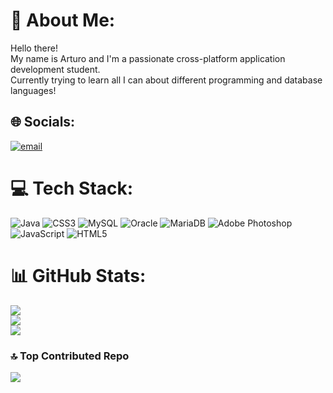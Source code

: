 # 💫 About Me:
Hello there! <br>My name is Arturo and I'm a passionate cross-platform application development  student. <br>Currently trying to learn all I can about different programming and database languages!


## 🌐 Socials:
 [![email](https://img.shields.io/badge/Email-D14836?logo=gmail&logoColor=white)](mailto:a.aguirreponzano@gmail.com ) 

# 💻 Tech Stack:
![Java](https://img.shields.io/badge/java-%23ED8B00.svg?style=for-the-badge&logo=openjdk&logoColor=white) ![CSS3](https://img.shields.io/badge/css3-%231572B6.svg?style=for-the-badge&logo=css3&logoColor=white) ![MySQL](https://img.shields.io/badge/mysql-4479A1.svg?style=for-the-badge&logo=mysql&logoColor=white) ![Oracle](https://img.shields.io/badge/Oracle-F80000?style=for-the-badge&logo=oracle&logoColor=white) ![MariaDB](https://img.shields.io/badge/MariaDB-003545?style=for-the-badge&logo=mariadb&logoColor=white) ![Adobe Photoshop](https://img.shields.io/badge/adobe%20photoshop-%2331A8FF.svg?style=for-the-badge&logo=adobe%20photoshop&logoColor=white) ![JavaScript](https://img.shields.io/badge/javascript-%23323330.svg?style=for-the-badge&logo=javascript&logoColor=%23F7DF1E) ![HTML5](https://img.shields.io/badge/html5-%23E34F26.svg?style=for-the-badge&logo=html5&logoColor=white)
# 📊 GitHub Stats:
![](https://github-readme-stats.vercel.app/api?username=ink-time&theme=blueberry&hide_border=false&include_all_commits=false&count_private=false)<br/>
![](https://nirzak-streak-stats.vercel.app/?user=ink-time&theme=blueberry&hide_border=false)<br/>
![](https://github-readme-stats.vercel.app/api/top-langs/?username=ink-time&theme=blueberry&hide_border=false&include_all_commits=false&count_private=false&layout=compact)

### 🔝 Top Contributed Repo
![](https://github-contributor-stats.vercel.app/api?username=ink-time&limit=5&theme=blueberry&combine_all_yearly_contributions=true)

<!-- Proudly created with GPRM ( https://gprm.itsvg.in ) -->